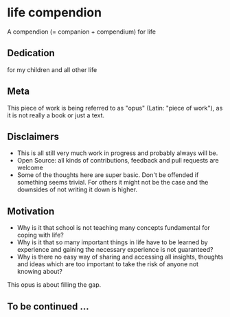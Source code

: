 # life compendion

A compendion (= companion + compendium) for life

## Dedication

for my children and all other life

## Meta

This piece of work is being referred to as "opus" (Latin: "piece of work"), as it is not really a book or just a text.

## Disclaimers

- This is all still very much work in progress and probably always will be.
- Open Source: all kinds of contributions, feedback and pull requests are welcome
- Some of the thoughts here are super basic. Don't be offended if something seems trivial. For others it might not be the case and the downsides of not writing it down is higher.


## Motivation

- Why is it that school is not teaching many concepts fundamental for coping with life?
- Why is it that so many important things in life have to be learned by experience and gaining the necessary experience is not guaranteed?
- Why is there no easy way of sharing and accessing all insights, thoughts and ideas which are too important to take the risk of anyone not knowing about?

This opus is about filling the gap. 


## To be continued ... 
